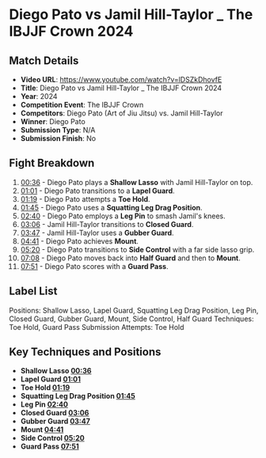 # Diego Pato vs Jamil Hill-Taylor _ The IBJJF Crown 2024

## Match Details
- **Video URL**: https://www.youtube.com/watch?v=lDSZkDhovfE
- **Title**: Diego Pato vs Jamil Hill-Taylor _ The IBJJF Crown 2024
- **Year**: 2024
- **Competition Event**: The IBJJF Crown
- **Competitors**: Diego Pato (Art of Jiu Jitsu) vs. Jamil Hill-Taylor
- **Winner**: Diego Pato
- **Submission Type**: N/A
- **Submission Finish**: No

## Fight Breakdown
1. [00:36](https://www.youtube.com/watch?v=lDSZkDhovfE&t=36) - Diego Pato plays a **Shallow Lasso** with Jamil Hill-Taylor on top.
2. [01:01](https://www.youtube.com/watch?v=lDSZkDhovfE&t=61) - Diego Pato transitions to a **Lapel Guard**.
3. [01:19](https://www.youtube.com/watch?v=lDSZkDhovfE&t=79) - Diego Pato attempts a **Toe Hold**.
4. [01:45](https://www.youtube.com/watch?v=lDSZkDhovfE&t=105) - Diego Pato uses a **Squatting Leg Drag Position**.
5. [02:40](https://www.youtube.com/watch?v=lDSZkDhovfE&t=160) - Diego Pato employs a **Leg Pin** to smash Jamil's knees.
6. [03:06](https://www.youtube.com/watch?v=lDSZkDhovfE&t=186) - Jamil Hill-Taylor transitions to **Closed Guard**.
7. [03:47](https://www.youtube.com/watch?v=lDSZkDhovfE&t=227) - Jamil Hill-Taylor uses a **Gubber Guard**.
8. [04:41](https://www.youtube.com/watch?v=lDSZkDhovfE&t=281) - Diego Pato achieves **Mount**.
9. [05:20](https://www.youtube.com/watch?v=lDSZkDhovfE&t=320) - Diego Pato transitions to **Side Control** with a far side lasso grip.
10. [07:08](https://www.youtube.com/watch?v=lDSZkDhovfE&t=428) - Diego Pato moves back into **Half Guard** and then to **Mount**.
11. [07:51](https://www.youtube.com/watch?v=lDSZkDhovfE&t=471) - Diego Pato scores with a **Guard Pass**.

## Label List
Positions: Shallow Lasso, Lapel Guard, Squatting Leg Drag Position, Leg Pin, Closed Guard, Gubber Guard, Mount, Side Control, Half Guard
Techniques: Toe Hold, Guard Pass
Submission Attempts: Toe Hold

## Key Techniques and Positions
- **Shallow Lasso [00:36](https://www.youtube.com/watch?v=lDSZkDhovfE&t=36)**
- **Lapel Guard [01:01](https://www.youtube.com/watch?v=lDSZkDhovfE&t=61)**
- **Toe Hold [01:19](https://www.youtube.com/watch?v=lDSZkDhovfE&t=79)**
- **Squatting Leg Drag Position [01:45](https://www.youtube.com/watch?v=lDSZkDhovfE&t=105)**
- **Leg Pin [02:40](https://www.youtube.com/watch?v=lDSZkDhovfE&t=160)**
- **Closed Guard [03:06](https://www.youtube.com/watch?v=lDSZkDhovfE&t=186)**
- **Gubber Guard [03:47](https://www.youtube.com/watch?v=lDSZkDhovfE&t=227)**
- **Mount [04:41](https://www.youtube.com/watch?v=lDSZkDhovfE&t=281)**
- **Side Control [05:20](https://www.youtube.com/watch?v=lDSZkDhovfE&t=320)**
- **Guard Pass [07:51](https://www.youtube.com/watch?v=lDSZkDhovfE&t=471)**